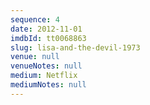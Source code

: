 ```yaml
---
sequence: 4
date: 2012-11-01
imdbId: tt0068863
slug: lisa-and-the-devil-1973
venue: null
venueNotes: null
medium: Netflix
mediumNotes: null
---
```


